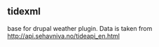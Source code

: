 ## tidexml

base for drupal weather plugin. 
Data is taken from http://api.sehavniva.no/tideapi_en.html 
